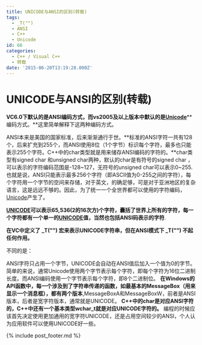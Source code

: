 ```yaml
---
title: UNICODE与ANSI的区别(转载)
tags:
  - _T("")
  - ANSI
  - C++
  - Unicode
id: 66
categories:
  - C++ / Visual C++
  - 转载
date: '2015-06-20T13:19:28.000Z'
---
```


# UNICODE与ANSI的区别\(转载\)

**VC6.0下默认的是ANSI编码方式，而vs2005及以上版本中默认的是**[**Unicode**](https://zh.wikipedia.org/wiki/Unicode)**编码方式。**这里简单解释下这两种编码方式。

ANSI本来是美国的国家标准，后来渐渐通行于世。**标准的ANSI字符一共有128个，后来扩充到255个，而ANSI使用8位（1个字节）标识每个字符，最多也只能表示255个字符。C++中的char类型就是用来储存ANSI编码的字符的。**char类型有signed char 和unsigned char两种，默认的char是有符号的signed char ，可以表示的字符编码范围是-128~127，无符号的unsigned char可以表示0~255. 也就是说，ANSI只能表示最多256个字符（即ASCII值为0-255之间的字符），每个字符用一个字节的空间来存储，对于英文，的确足够，可是对于亚洲地区的复杂语言，这是远远不够的。因此，为了统一一个全世界都可以使用的字符编码，[Unicode](https://zh.wikipedia.org/wiki/Unicode)产生了。

[**UNICODE**](https://zh.wikipedia.org/wiki/Unicode)**可以表示65,536\(2的16次方\)个字符，囊括了世界上所有的字符，每一个字符都有一个单一的**[**UNICODE**](https://zh.wikipedia.org/wiki/Unicode)**值，当然也包括ANSI码表示的字符**.

**在VC中定义了** **\_T\(""\) 宏来表示UNICODE字符串，但在ANSI模式下 \_T\(""\) 不起任何作用。**

不同的是：

ANSI字符只占用一个字节，UNICODE会自动在ANSI值后加入一个值为0的字节。 简单的来说，通常Unicode使用两个字节表示每个字符，即每个字符为16位二进制长度。而ANSI编码使用一个字节表示每个字符，即8个二进制位。 **在Windows的API函数中，每一个涉及到了字符串传递的函数，如最基本的MessageBox（用来显示一个消息框），都有两个版本**,MessageBoxA和MessageBoxW，前者是ANSI版本，后者是宽字符版本，通常就是UNICODE。 **C++中的char是对应ANSI字符的，C++中还有一个基本类型wchar\_t就是对应UNICODE字符的。** 编程的时候应该首先决定使用更加通用的宽字符UNICODE，还是占用空间较少的ANSI，个人认为应用软件可以使用UNICODE好一些。



{% include post_footer.md %}